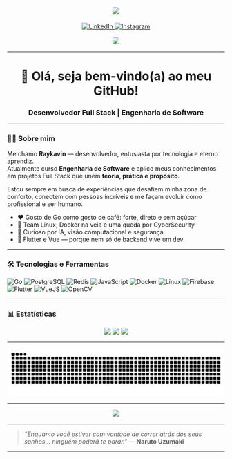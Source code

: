 <div align="center">
  <img height="200" src="https://lh3.googleusercontent.com/d/1n68qa7w84E-rFBZ9f9X97ed974v_kzpT" />
</div>

<br>

<div align="center">
  <a href="https://www.linkedin.com/in/raykavin-dev" target="_blank">
    <img src="https://raw.githubusercontent.com/maurodesouza/profile-readme-generator/master/src/assets/icons/social/linkedin/default.svg" width="37" height="25" alt="LinkedIn" />
  </a>
  <a href="https://www.instagram.com/raykavin.dev" target="_blank">
    <img src="https://raw.githubusercontent.com/maurodesouza/profile-readme-generator/master/src/assets/icons/social/instagram/default.svg" width="37" height="25" alt="Instagram" />
  </a>
</div>

<br>

<div align="center">
  <img src="https://visitor-badge.laobi.icu/badge?page_id=raykavin.raykavin&left_color=tomato" />
</div>

---

<h1 align="center">👋 Olá, seja bem-vindo(a) ao meu GitHub!</h1>
<h3 align="center">Desenvolvedor Full Stack | Engenharia de Software</h3>

---

### 👨‍💻 Sobre mim

Me chamo **Raykavin** — desenvolvedor, entusiasta por tecnologia e eterno aprendiz.  
Atualmente curso **Engenharia de Software** e aplico meus conhecimentos em projetos Full Stack que unem **teoria, prática e propósito**.

Estou sempre em busca de experiências que desafiem minha zona de conforto, conectem com pessoas incríveis e me façam evoluir como profissional e ser humano.

- ❤️ Gosto de Go como gosto de café: forte, direto e sem açúcar  
- 🐧 Team Linux, Docker na veia e uma queda por CyberSecurity  
- 🧠 Curioso por IA, visão computacional e segurança  
- 📱 Flutter e Vue — porque nem só de backend vive um dev  

---

### 🛠️ Tecnologias e Ferramentas

<div align="left">
  <img src="https://cdn.jsdelivr.net/gh/devicons/devicon/icons/go/go-original.svg" height="40" alt="Go" />
  <img src="https://cdn.jsdelivr.net/gh/devicons/devicon/icons/postgresql/postgresql-original.svg" height="40" alt="PostgreSQL" />
  <img src="https://cdn.jsdelivr.net/gh/devicons/devicon/icons/redis/redis-original.svg" height="40" alt="Redis" />
  <img src="https://cdn.jsdelivr.net/gh/devicons/devicon/icons/javascript/javascript-original.svg" height="40" alt="JavaScript" />
  <img src="https://cdn.jsdelivr.net/gh/devicons/devicon/icons/docker/docker-plain-wordmark.svg" height="40" alt="Docker" />
  <img src="https://cdn.jsdelivr.net/gh/devicons/devicon/icons/linux/linux-original.svg" height="40" alt="Linux" />
  <img src="https://cdn.jsdelivr.net/gh/devicons/devicon/icons/firebase/firebase-plain-wordmark.svg" height="40" alt="Firebase" />
  <img src="https://cdn.jsdelivr.net/gh/devicons/devicon/icons/flutter/flutter-original.svg" height="40" alt="Flutter" />
  <img src="https://cdn.jsdelivr.net/gh/devicons/devicon/icons/vuejs/vuejs-original.svg" height="40" alt="VueJS" />
  <img src="https://cdn.jsdelivr.net/gh/devicons/devicon/icons/opencv/opencv-original.svg" height="40" alt="OpenCV" />
</div>

---

### 📊 Estatísticas

<div align="center">
  <img src="https://github-readme-stats.vercel.app/api/top-langs?username=raykavin&locale=pt-br&layout=compact&card_width=320&langs_count=5&theme=github_dark&hide_border=false" height="150" />
  <img src="https://github-readme-stats.vercel.app/api?username=raykavin&show_icons=true&include_all_commits=true&count_private=true&theme=github_dark&locale=pt-br&hide_border=false" height="150" />
  <img src="https://github-readme-activity-graph.vercel.app/graph?username=raykavin&theme=github-dark" height="150" />
</div>

---



<img src="https://raw.githubusercontent.com/raykavin/raykavin/output/snake.svg" alt="Snake animation" />

---

<div align="center">
  <img height="150" src="https://lh3.googleusercontent.com/d/1NwguL601RtS-d64cInbV3OKSxWdgh8OC" />
</div>

---

> _"Enquanto você estiver com vontade de correr atrás dos seus sonhos... ninguém poderá te parar."_ — **Naruto Uzumaki**

---

